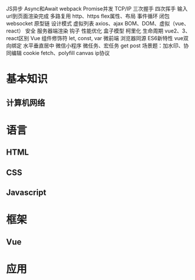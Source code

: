 JS异步
Async和Await
webpack
Promise并发
TCP/IP
三次握手 四次挥手
输入url到页面渲染完成
多路复用
http、https
flex属性、布局
事件循环
闭包
websocket
原型链
设计模式
虚拟列表
axios、ajax
BOM、DOM、虚拟（vue、react）
安全
服务器端渲染
钩子
性能优化
盒子模型
柯里化
生命周期
vue2、3、react区别
Vue 组件修饰符
let, const, var
微前端
浏览器同源
ES6新特性
vue双向绑定
水平垂直居中
微信小程序
微任务、宏任务
get post
场景题：加水印、协同编辑
cookie
fetch、polyfill
canvas
ip协议

# 基本知识
## 计算机网络

# 语言
## HTML
## CSS
## Javascript

# 框架
## Vue

# 应用
